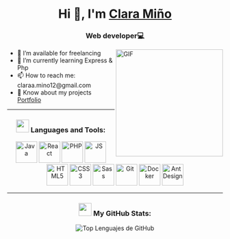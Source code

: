 <h1 align="center">Hi 👋, I'm <a href="" target="_blank">Clara Miño</a></h1>
<h3 align="center">Web developer💻</h3>

<div>
    <img align="right" width="250" alt="GIF" src="https://camo.githubusercontent.com/2a85a3fe4bc2747c3d6114596fbecf23279aacbc4ad08977c7e2e5ab86d2691d/68747470733a2f2f63646e2e6472696262626c652e636f6d2f75736572732f313237373331322f73637265656e73686f74732f31343733333239382f6d656469612f33396231303435653539333733373538376464363065343263383432326431662e676966">

<ul>
        <li>🤝 I’m available for freelancing</li>
        <li>🌱 I’m currently learning Express & Php</li>
        <li>📫 How to reach me: claraa.mino12@gmail.com</li>
        <li>📄 Know about my projects <a href="" target="_blank">Portfolio</a></li>
    </ul>
</div>
<hr>

<h3 align="center">
    <img src="https://media.giphy.com/media/iY8CRBdQXODJSCERIr/giphy.gif" width="30" height="30">
    Languages and Tools:
</h3>

<p align="center">
    <!-- Iconos de lenguajes -->
    <img src="https://cdn.jsdelivr.net/gh/devicons/devicon/icons/java/java-original.svg" width="50" height="50" alt="Java" title="Java" />
    <img src="https://cdn.jsdelivr.net/gh/devicons/devicon/icons/react/react-original.svg" width="50" height="50" alt="React" title="React" />
    <img src="https://cdn.jsdelivr.net/gh/devicons/devicon/icons/php/php-original.svg" width="50" height="50" alt="PHP" title="PHP" />
    <img src="https://cdn.jsdelivr.net/gh/devicons/devicon/icons/javascript/javascript-original.svg" width="50" height="50" alt="JS" title="JavaScript" />
    <img src="https://cdn.jsdelivr.net/gh/devicons/devicon/icons/html5/html5-original.svg" width="50" height="50" alt="HTML5" title="HTML5" />
    <img src="https://cdn.jsdelivr.net/gh/devicons/devicon/icons/css3/css3-original.svg" width="50" height="50" alt="CSS3" title="CSS3" />
    <img src="https://cdn.jsdelivr.net/gh/devicons/devicon/icons/sass/sass-original.svg" width="50" height="50" alt="Sass" title="Sass" />
    <img src="https://cdn.jsdelivr.net/gh/devicons/devicon/icons/git/git-original.svg" width="50" height="50" alt="Git" title="Git" />
    <img src="https://cdn.jsdelivr.net/gh/devicons/devicon/icons/docker/docker-original.svg" width="50" height="50" alt="Docker" title="Docker" />
    <!-- Logo Ant Design -->
    <img src="https://cdn.jsdelivr.net/gh/devicons/devicon/icons/antdesign/antdesign-original.svg" width="50" height="50" alt="Ant Design" title="Ant Design" />
</p>
<hr>

<div align="center">
    <h3 align="center">
    <img src="https://media.giphy.com/media/iY8CRBdQXODJSCERIr/giphy.gif" width="30" height="30">
    My GitHub Stats:
</h3>
    <p>
        <img align="center" src="https://github-readme-stats.vercel.app/api/top-langs?username=ClaraMino1&show_icons=true&theme=dark&locale=en&layout=compact" alt="Top Lenguajes de GitHub" />
    </p>
</div>
